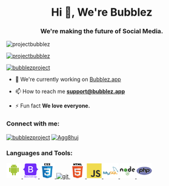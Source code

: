 <h1 align="center">Hi 👋, We're Bubblez</h1>
<h3 align="center">We're making the future of Social Media.</h3>

<p align="left"> <img src="https://komarev.com/ghpvc/?username=projectbubblez&label=Profile%20views&color=0e75b6&style=flat" alt="projectbubblez" /> </p>

<p align="left"> <a href="https://github.com/ryo-ma/github-profile-trophy"><img src="https://github-profile-trophy.vercel.app/?username=projectbubblez" alt="projectbubblez" /></a> </p>

<p align="left"> <a href="https://twitter.com/bubblezproject" target="blank"><img src="https://img.shields.io/twitter/follow/bubblezproject?logo=twitter&style=for-the-badge" alt="bubblezproject" /></a> </p>

- 🔭 We're currently working on [Bubblez.app](https://github.com/ProjectBubblez/Bubblez.app)

- 📫 How to reach me **support@bubblez.app**

- ⚡ Fun fact **We love everyone.**

<h3 align="left">Connect with me:</h3>
<p align="left">
<a href="https://twitter.com/bubblezproject" target="blank"><img align="center" src="https://cdn.jsdelivr.net/npm/simple-icons@3.0.1/icons/twitter.svg" alt="bubblezproject" height="30" width="40" /></a>
<a href="https://discord.gg/Agg8huj" target="blank"><img align="center" src="https://cdn.jsdelivr.net/npm/simple-icons@3.0.1/icons/discord.svg" alt="Agg8huj" height="30" width="40" /></a>
</p>

<h3 align="left">Languages and Tools:</h3>
<p align="left"> <a href="https://developer.android.com" target="_blank"> <img src="https://raw.githubusercontent.com/devicons/devicon/master/icons/android/android-original-wordmark.svg" alt="android" width="40" height="40"/> </a> <a href="https://getbootstrap.com" target="_blank"> <img src="https://raw.githubusercontent.com/devicons/devicon/master/icons/bootstrap/bootstrap-plain-wordmark.svg" alt="bootstrap" width="40" height="40"/> </a> <a href="https://www.w3schools.com/css/" target="_blank"> <img src="https://raw.githubusercontent.com/devicons/devicon/master/icons/css3/css3-original-wordmark.svg" alt="css3" width="40" height="40"/> </a> <a href="https://git-scm.com/" target="_blank"> <img src="https://www.vectorlogo.zone/logos/git-scm/git-scm-icon.svg" alt="git" width="40" height="40"/> </a> <a href="https://www.w3.org/html/" target="_blank"> <img src="https://raw.githubusercontent.com/devicons/devicon/master/icons/html5/html5-original-wordmark.svg" alt="html5" width="40" height="40"/> </a> <a href="https://developer.mozilla.org/en-US/docs/Web/JavaScript" target="_blank"> <img src="https://raw.githubusercontent.com/devicons/devicon/master/icons/javascript/javascript-original.svg" alt="javascript" width="40" height="40"/> </a> <a href="https://www.mysql.com/" target="_blank"> <img src="https://raw.githubusercontent.com/devicons/devicon/master/icons/mysql/mysql-original-wordmark.svg" alt="mysql" width="40" height="40"/> </a> <a href="https://nodejs.org" target="_blank"> <img src="https://raw.githubusercontent.com/devicons/devicon/master/icons/nodejs/nodejs-original-wordmark.svg" alt="nodejs" width="40" height="40"/> </a> <a href="https://www.php.net" target="_blank"> <img src="https://raw.githubusercontent.com/devicons/devicon/master/icons/php/php-original.svg" alt="php" width="40" height="40"/> </a> </p>
